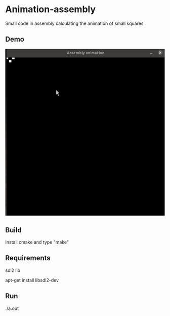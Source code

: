 # Animation-assembly
Small code in assembly calculating the animation of small squares


## Demo

![alt text](https://github.com/caiovini/Animation-assembly/blob/main/demo.gif)

## Build

Install cmake and type
"make"

## Requirements 

sdl2 lib


apt-get install libsdl2-dev

## Run

./a.out
